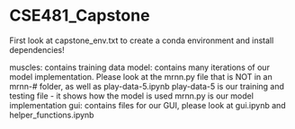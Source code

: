 # CSE481_Capstone

First look at capstone_env.txt to create a conda environment and install dependencies!

muscles: contains training data
model: contains many iterations of our model implementation. Please look at the mrnn.py file that is NOT in an mrnn-# folder, as well as play-data-5.ipynb
    play-data-5 is our training and testing file - it shows how the model is used
    mrnn.py is our model implementation 
gui: contains files for our GUI, please look at gui.ipynb and helper_functions.ipynb 
